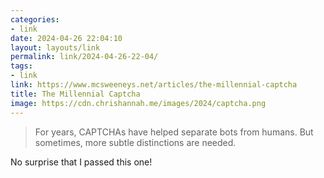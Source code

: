 ```yaml
---
categories:
- link
date: 2024-04-26 22:04:10
layout: layouts/link
permalink: link/2024-04-26-22-04/
tags:
- link
link: https://www.mcsweeneys.net/articles/the-millennial-captcha
title: The Millennial Captcha
image: https://cdn.chrishannah.me/images/2024/captcha.png
---
```


> For years, CAPTCHAs have helped separate bots from humans. But sometimes, more subtle distinctions are needed.

No surprise that I passed this one!
